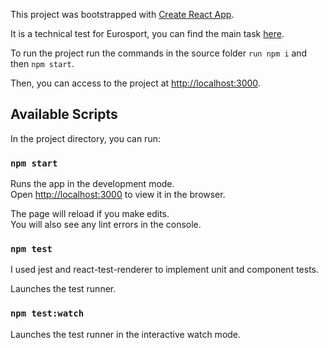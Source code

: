 This project was bootstrapped with [Create React App](https://github.com/facebook/create-react-app).

It is a technical test for Eurosport, you can find the main task [here](https://eurosportdigital.github.io/eurosport-web-developer-recruitment/).

To run the project run the commands in the source folder `run npm i` and then `npm start`.

Then, you can access to the project at [http://localhost:3000](http://localhost:3000).

## Available Scripts

In the project directory, you can run:

### `npm start`

Runs the app in the development mode.<br />
Open [http://localhost:3000](http://localhost:3000) to view it in the browser.

The page will reload if you make edits.<br />
You will also see any lint errors in the console.

### `npm test`

I used jest and react-test-renderer to implement unit and component tests.

Launches the test runner.<br />

### `npm test:watch`

Launches the test runner in the interactive watch mode.<br />
